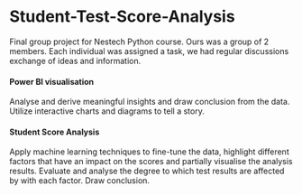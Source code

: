 # Student-Test-Score-Analysis

Final group project for Nestech Python course. Ours was a group of 2 members.
Each individual was assigned a task, 
we had regular discussions exchange of ideas and information.



#### Power BI visualisation
Analyse and derive meaningful insights and draw conclusion from the data. Utilize interactive charts and diagrams to tell a story.

#### Student Score Analysis 
Apply machine learning techniques to fine-tune the data, highlight different factors that have an impact on the scores and partially visualise the analysis results. 
Evaluate and analyse the degree to which test results are affected by with each factor. Draw conclusion.


